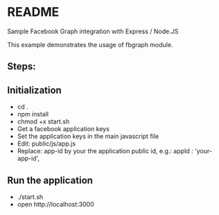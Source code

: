 README
=======

Sample Facebook Graph integration with Express / Node.JS

This example demonstrates the usage of fbgraph module.

Steps:
------
## Initialization
 - cd .
 - npm install
 - chmod +x start.sh
 - Get a facebook application keys
 - Set the application keys in the main javascript file
  - Edit: public/js/app.js 
  - Replace: app-id by your the application public id, e.g.:
     appId      : 'your-app-id',
 
## Run the application
 - ./start.sh
 - open http://localhost:3000

